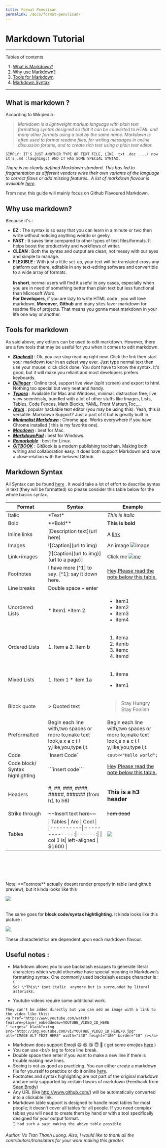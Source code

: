 ```yaml
---
title: Format Penulisan
permalink: /docs/format-penulisan/
---
```


# Markdown Tutorial 

*******
Tables of contents  
 1. [What is Markdown?](#whatismarkdown)
 2. [Why use Markdown?](#why)
 3. [Tools for Markdown](#tools)
 4. [Markdown Syntax](#syntax)

*******

## What is markdown ?  
According to Wikipedia :  

  >*Markdown is a lightweight markup language with plain text formatting syntax designed so that it can be converted to HTML and many other formats using a tool by the same name. Markdown is often used to format readme files, for writing messages in online discussion forums, and to create rich text using a plain text editor.*   


`SIMPLY: IT'S JUST ANOTHER TYPE OF TEXT FILE, LIKE .txt .doc ....( now it's .md :laughing:) AND IT HAS SOME SPECIAL SYNTAX.`  


*There is no clearly defined Markdown standard. This has led to fragmentation as different vendors write their own variants of the language to correct flaws or add missing features.. A list of markdown flavour is available [here](https://github.com/jgm/CommonMark/wiki/Markdown-Flavors).*

From now, this guide will mainly focus on Github Flavoured Markdown.

## Why use markdown?
Because it's :
 * **EZ** : The syntax is so easy that you can learn in a minute or two then write without noticing anything weirdo  or geeky.
 * **FAST** : It saves time compared to other types of text files/formats. It helps boost the productivity and workflows of writer.
 * **CLEAN** : Both the syntax and output are clean, not messy with our eyes and simple to manage.
 * **FLEXIBLE** : With just a little set-up, your text will be translated cross any platform out there, editable in any text-editing software and convertible to a wide array of formats.
<br></br>
**In short**, normal users will find it useful in any cases, especially when you are in need of something better than plain text but less functional than Microsoft Word.  
**For Developers**, if you are lazy to write HTML code , you will love markdown. **Moreover**, **Github** and many sites favor markdown for readme file of projects. That means you gonna meet markdown in your life one way or another.  
<div id='tools'/>  

## Tools for markdown
As said above, any editors can be used to edit markdown. However, there are a few tools that may be useful for you when it comes to edit markdown.
 * **[*Stackedit*](https://stackedit.io)** : Ok, you can stop reading right now. Click the link then start your markdown tour in an eziest way ever. Just type normal text then use your mouse, click click done. You dont have to know the syntax.  It's good, but it will make you reliant and most developers prefers keyboards.
 * **[*Dillinger*](http://dillinger.io/)** : Online tool, support live view (split screen) and export to html. Nothing too special but very neat and handy.
 * **[*Typora*](https://www.typora.io/)** : Available for Mac and Windows, minimal, distraction free, live view seemlessly, bundled with a lot of other stuffs like Images, Lists, Tables, Code Fences, Math Blocks, YAML, Front Matters,Toc,...
 * **[*Atom*](https://atom.io/)** : popular hackable text editor (you may be using this). Yeah, this is versatile. Markdown Support? Just a part of it but is greatly built in.
 * **[*Minimalist Markdown*](https://chrome.google.com/webstore/detail/minimalist-markdown-edito/pghodfjepegmciihfhdipmimghiakcjf?hl=en)** : Chrome app. Works everywhere if you have Chrome installed ( this is my favorite one).
 * **[*Macdown*](http://macdown.uranusjr.com/)** : best for Mac.
 * **[*MarkdownPad*](http://markdownpad.com/)** : best for Windows.
 * **[*Remarkable*](https://remarkableapp.github.io/)** : best for Linux. 
 * **[*GITBOOK*](http://www.gitbook.com/)** : GitBook is a modern publishing toolchain. Making both writing and collaboration easy. It does both support Markdown and have a close relation with the beloved Github.
<div id='syntax'/>  

## Markdown Syntax  
All Syntax can be found [here](https://daringfireball.net/projects/markdown/syntax) . It would take a lot of effort to describe syntax in text (they will be formatted) so please consider this table below for the whole basics syntax.  

| Format        | Syntax      | Example |
| ------|-----|-----|
| Italic  	| \*Text\* 	| *This is italic* 	|
| Bold  	| \*\*Bold\*\* 	| **This is bold** 	|
| Inline links 	| \[Description text\](url here) 	| A [link](http://www.github.com) 	|
| Images 	| \![Caption\](url to img) 	| An image ![image](http://i.imgur.com/hRLuez2.png) 	|
| Link+images 	| \[\![Caption\](url to img)\](url to a page)\] 	| Click me [![me](http://i.imgur.com/hRLuez2.png)](https://www.youtube.com) 	|
| Footnotes  	| I have more \[^1\] to say.   \[^1\]: say it down here. 	| <a href="#section1">Hey,Please read the note below this table.  	|
| Line breaks 	| Double space + enter 	|  	|
| Unordered Lists 	| \* Item1     \*Item 2 	| <ul><li>item1</li><li>item2</li><li>item3</li><li>item4</li></ul> 	|
| Ordered Lists 	| 1. Item a    2. Item b 	| <ol><li>itema</li><li>itemb</li><li>itemc</li><li>itemd</li></ol>  	|
| Mixed Lists 	| 1. Item 1      * item 1a 	|  <ol><li>itema</li></ol><ul><li> item1</li></ul>	|
| Block quote 	| \> Quoted text 	|  <blockquote>Stay Hungry Stay Foolish</blockquote> 	|
| Preformatted 	| Begin each line with,two spaces or more to,make text look,e x a c t l y,like,you,type i,t. 	|   Begin each line with,two spaces or more to,make text look,e x a c t l y,like,you,type i,t. 	|
| Code 	| \`Insert Code\` 	| `cout<<"Hello world";` 	|
| Code block/ Syntax highlighting 	| \`\`\`insert code\`\`\` 	|  <a href="#section1">Hey,Please read the note below this table. 	|
| Headers 	| \#, \##, \###, \####, \#####, \###### (from h1 to h6) 	|  <h3>This is a h3 header</h3>	|
| Strike through 	| \~~Insert text here\~~ 	| ~~I am dead~~ 	|
| Tables 	| \| Tables   \|      Are      \|  Cool \| \|\----------\|\:\-------------\:\|------\:\| \| col 1 is\|  left-aligned \| $1600 \| | ![](http://i.imgur.com/EItt7mh.png) |

<br></br>
 <br></br>
 <p id="section1">Note: **Footnote** actually doesnt render properly in table (and github preview), but it kinda looks like this </p>  
 
 ![](http://i.imgur.com/pmeBr28.png)  
   <br></br>
   The same goes for **block code/syntax hightlighting**. It kinda looks like this picture :
  
![](http://i.imgur.com/z8KrxAz.png).    

These characteristics are dependent upon each markdown flavour.  


## Useful notes  :
 * Markdown allows you to use backslash escapes to generate literal characters which
would otherwise have special meaning in Markdown’s formatting syntax. One commonly used backslash escape character is : \     
 `So? \*This\* isnt italic  anymore but is surrounded by literal asterisks.`

 * Youtube videos require some additional work. 
  ```
  They can't be added directly but you can add an image with a link to the video like this:
  <a href="http://www.youtube.com/watch?feature=player_embedded&v=YOUTUBE_VIDEO_ID_HERE
  " target="_blank"><img src="http://img.youtube.com/vi/YOUTUBE_VIDEO_ID_HERE/0.jpg" 
  alt="IMAGE ALT TEXT HERE" width="240" height="180" border="10" /></a>
  ```
 * Markdown does support Emojii :laughing: :laughing: :kissing_heart: :innocent: :green_heart: ( get some emojies [here](http://www.emoji-cheat-sheet.com/) )
 * You can use \<br/> tag to force line break. 
 * Double space then enter if you want to make a new line if there is trouble making new lines.
 * Seeing is not as good as practicing. You can either create a markdown file for yourself to practice or do it online [here](http://www.markdowntutorial.com).
 *  Footnotes and syntax highlighting are not part of the original markdown and are only supported by certain flavors of markdown (Feedback from [Sean Brody](https://goo.gl/ASZwEn))
 *  Any URL (like http://www.github.com/) will be automatically converted into a clickable link.  
 *  Markdown table support is designed to handle most tables for most people; it doesn’t cover all tables for all people. If you need complex tables you will need to create them by hand or with a tool specifically designed for your output format.  
```I had such a pain making the above table possible```
 
###### Author: *Vo Tran Thanh Luong*. Also, I would like to thank all the contributors/translators for your work making this greater.
   
